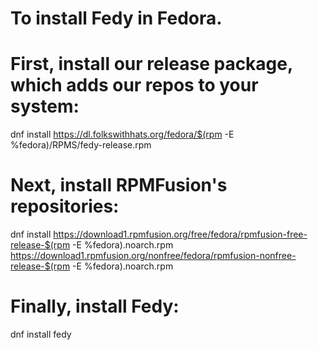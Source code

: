 # To install Fedy in Fedora.
# First, install our release package, which adds our repos to your system:
dnf install https://dl.folkswithhats.org/fedora/$(rpm -E %fedora)/RPMS/fedy-release.rpm
# Next, install RPMFusion's repositories:
dnf install https://download1.rpmfusion.org/free/fedora/rpmfusion-free-release-$(rpm -E %fedora).noarch.rpm https://download1.rpmfusion.org/nonfree/fedora/rpmfusion-nonfree-release-$(rpm -E %fedora).noarch.rpm
# Finally, install Fedy:
dnf install fedy
